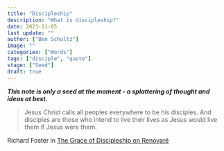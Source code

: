 ```yaml
---
title: "Discipleship"
description: "What is discipleship?"
date: 2023-11-05
last update: ""
author: ["Ben Schultz"]
image: ""
categories: ["Words"]
tags: ["disciple", "quote"]
stage: ["Seed"]
draft: true
---
```


**_This note is only a seed at the moment - a splattering of thought and ideas at best._**

> Jesus Christ calls all peoples everywhere to be his disciples. And disciples are those who intend to live their lives as Jesus would live them if Jesus were them.

Richard Foster in [The Grace of Discipleship on Renovaré](https://renovare.org/articles/the-grace-in-discipleship)
